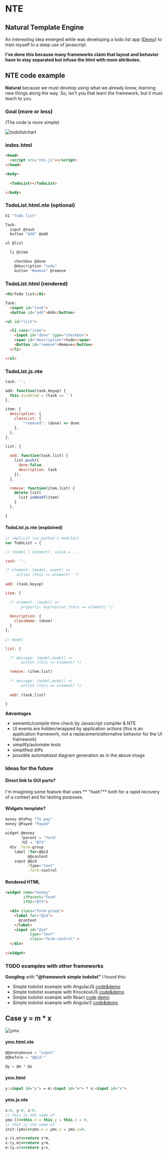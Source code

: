 # NTE
## Natural Template Engine

An interesting idea emerged while was developing a todo list app ([Demo](https://zonafets.github.io/NTE/src/TodoListExample/todoapp.html)) to train myself to a deep use of javascript.

**I've done this because many frameworks claim that layout and behavior have to stay separated but infuse the html with more attributes.**

## NTE code example

**Natural** because we must develop using what we already know, learning new things along the way. So, isn't you that learn the framework, but it must teach to you.

### Goal (more or less)

(The code is more simple)

![todolistchart](imgs/TodoListWidget.png)

### index.html

```html
<head>
  <script src="nte.js"></script>
</head>

<body>
    
  <TodoList></TodoList>

</body>
```

### TodoList.html.nte (optional)

```js
h1 "Todo list" 

Task:
  input @task 
  button "Add" @add

ul @list

  li @item

    checkbox @done 
    @description "todo"
    button "Remove" @remove
```

### TodoList.html (rendered)

```html
<H1>Todo list</H1>

Task:
  <input id="task"> 
  <button id="add">Add</button>

<ul id="list">

  <li name="item">
    <input id="done" type="checkbox">
    <span id="description">todo</span>
    <Button id="remove">Remove</button>
  </li>

</ul>
```

### TodoList.js.nte
```javascript
task: '',

add: function(task,keyup) { 
  this.disabled = (task == '')
},

item: {
  description: {
	classList: {
		"removed": (done) => done
	},
  },
},
	
list: {

  add: function(task,list) {
    list.push({
      done:false,
      description: task
    }),
  },

  remove: function(item,list) { 
    delete list[
      list.indexOf(item)
    ]
  },
    
}
```

#### TodoList.js.nte (explained)
```javascript
// implicit (as python's modules) 
var TodoList = {

// (model | element): value = ... 

task: '',

/* element: (model, event) => 
     action (this == element)  */
   
add: (task,keyup)

item: {

  /* element: (model) => 
       property: expression (this == element) */
    
  description: {
    className: (done)
  }
},
    
// model

list: {

  /* message: (model,model) => 
       action (this == element) */

  remove: (item,list)
    
  /* message: (model,model) => 
       action (this == element) */
      
  add: (task,list)

}
```

**Advantages**

- semantic/compile time check by Javascript compiler & NTE
- UI events are hidden/wrapped by application actions (this is an application framework, not a replacement/alternative behavior for the UI framework)
- simplify/automate tests 
- simplified diffs
- possible automatized diagram generation as in the above image

### Ideas for the future

#### Direct link to GUI parts?

I'm imagining some feature that uses ** "hash"** both for a rapid recovery of a context and for testing purposes.

#### Widgets template?

```javascript
money @toPay "To pay"
money @Payed "Payed"
...
widget @money
       ?parent = "form"
       ?UI = "BT3"
  div .form-group
    label !for=@@id
          @@content
    input @@id
          !type="text"
          .form-control
```

#### Rendered HTML
```html
<widget name="money" 
        ifParent="form" 
        ifUI="BT3">

  <div class="form-group">
    <label for="@id">
      @content
    </label>
    <input id="@id"
           type="text"
           class="form-control" >
  </div>
  
</widget>
```

### TODO examples with other frameworks
**Googling** with **"@framework simple todolist"** I found this:

- Simple todolist example with AngularJS [code&demo](http://embed.plnkr.co/ZiVJbCeX4GDgC1kMjnUB/)
- Simple todolist example with KnockoutJS [code&demo](http://jsfiddle.net/icoxfog417/sujqa/)
- Simple todolist example with React [code](https://github.com/christiannwamba/scotch-react-todo/blob/master/src/index.jsx) [demo](https://codepen.io/codebeast/full/PzVyRm)
- Simple todolist example with Angular2 [code&demo](http://embed.plnkr.co/ZiVJbCeX4GDgC1kMjnUB/)


## **Case y = m * x**

![ymx](imgs/ymx.png)
#### ymx.html.nte
```javascript
@@anonymouse = "input"
@@before = "@@id:"

@y = @m * @x
```
#### ymx.html
```html
y:<input id="y"> = m:<input id="m"> * x:<input id="x">
```
#### ymx.js.nte
```javascript
x:0, y:0, z:0, 
// this is the same of
ymx:()=>this.x = this.y = this.z = 0, 
// that is the same of
init:(ymx)=>ymx.x = ymx.y = ymx.z=0,

y:(x,m)=>return x*m,
x:(y,m)=>return y/m,
m:(y,x)=>return y/x,
```
